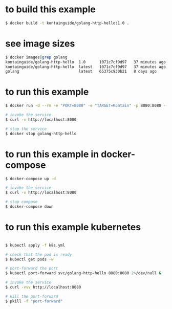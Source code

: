 # to build this example
```bash
$ docker build -t kontainguide/golang-http-hello:1.0 .
```

# see image sizes
```bash
$ docker images|grep golang
kontainguide/golang-http-hello  1.0      1071c7cf9d97   37 minutes ago      6.24MB
kontainguide/golang-http-hello  latest   1071c7cf9d97   37 minutes ago      6.24MB
golang                          latest   65375c930b21   8 days ago          964MB
```

# to run this example
```bash
$ docker run -d --rm -e "PORT=8080" -e "TARGET=Kontain" -p 8080:8080 --runtime=krun --name golang-http-hello kontainguide/golang-http-hello:1.0

# invoke the service
$ curl -v http://localhost:8080

# stop the service
$ docker stop golang-http-hello
```

# to run this example in docker-compose
```bash
$ docker-compose up -d

# invoke the service
$ curl -v http://localhost:8080

# stop compose
$ docker-compose down
```

# to run this example kubernetes
```bash

$ kubectl apply -f k8s.yml

# check that the pod is ready
$ kubectl get pods -w

# port-forward the port
$ kubectl port-forward svc/golang-http-hello 8080:8080 2>/dev/null &

# invoke the service
$ curl -vvv http://localhost:8080

# kill the port-forward
$ pkill -f "port-forward"
```